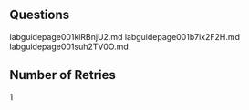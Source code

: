 ## Questions
labguidepage001klRBnjU2.md
labguidepage001b7ix2F2H.md
labguidepage001suh2TV0O.md

## Number of Retries
1
